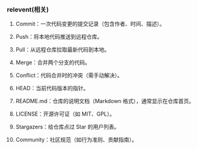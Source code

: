 
### relevent(相关)

1. Commit：一次代码变更的提交记录（包含作者、时间、描述）。

1. Push：将本地代码推送到远程仓库。

2. Pull：从远程仓库拉取最新代码到本地。

3. Merge：合并两个分支的代码。

4. Conflict：代码合并时的冲突（需手动解决）。

5. HEAD：当前代码版本的指针。

6. README.md：仓库的说明文档（Markdown 格式），通常显示在仓库首页。

7. LICENSE：开源许可证（如 MIT、GPL）。

8. Stargazers：给仓库点过 Star 的用户列表。

9. Community：社区规范（如行为准则、贡献指南）。